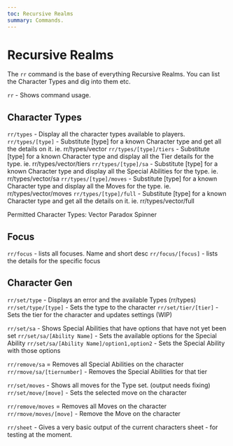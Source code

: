 ```yaml
---
toc: Recursive Realms
summary: Commands.
---
```

# Recursive Realms
The `rr` command is the base of everything Recursive Realms.  You can list the Character Types and dig into them etc. 


`rr` - Shows command usage.

## Character Types
`rr/types` - Display all the character types available to players.
`rr/types/[type]` - Substitute [type] for a known Character type and get all the details on it.  ie. rr/types/vector
`rr/types/[type]/tiers` - Substitute [type] for a known Character type and display all the Tier details for the type.  ie. rr/types/vector/tiers
`rr/types/[type]/sa` - Substitute [type] for a known Character type and display all the Special Abilities for the type.  ie. rr/types/vector/sa
`rr/types/[type]/moves` - Substitute [type] for a known Character type and display all the Moves for the type.  ie. rr/types/vector/moves
`rr/types/[type]/full` - Substitute [type] for a known Character type and get all the details on it.  ie. rr/types/vector/full

Permitted Character Types:
Vector
Paradox
Spinner

## Focus
`rr/focus` - lists all focuses. Name and short desc
`rr/focus/[focus]` - lists the details for the specific focus


## Character Gen

`rr/set/type` - Displays an error and the available Types (rr/types)
`rr/set/type/[type]` - Sets the type to the character
`rr/set/tier/[tier]` - Sets the tier for the character and updates settings (WIP)

`rr/set/sa` - Shows Special Abilities that have options that have not yet been set
`rr/set/sa/[Ability Name]` - Sets the available options for the Special Ability
`rr/set/sa/[Ability Name]/option1,option2` - Sets the Special Ability with those options

`rr/remove/sa` = Removes all Special Abilities on the character
`rr/rmove/sa/[tiernumber]` - Removes the Special Abilities for that tier

`rr/set/moves` - Shows all moves for the Type set. (output needs fixing)
`rr/set/move/[move]` - Sets the selected move on the character

`rr/remove/moves` = Removes all Moves on the character
`rr/rmove/moves/[move]` - Remove the Move on the character


`rr/sheet` - Gives a very basic output of the current characters sheet - for testing at the moment.
